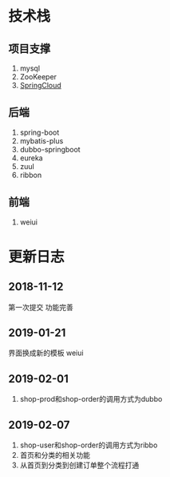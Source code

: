 # 技术栈


## 项目支撑
1. mysql
2. ZooKeeper
3. [SpringCloud](https://github.com/liuyiyou/cn.liuyiyou.springcloud)

## 后端
1. spring-boot
2. mybatis-plus
3. dubbo-springboot
4. eureka
5. zuul
6. ribbon


## 前端
1. weiui


# 更新日志
## 2018-11-12 
第一次提交
功能完善

## 2019-01-21
界面换成新的模板 weiui


## 2019-02-01
1. shop-prod和shop-order的调用方式为dubbo


## 2019-02-07
1. shop-user和shop-order的调用方式为ribbo
2. 首页和分类的相关功能
3. 从首页到分类到创建订单整个流程打通